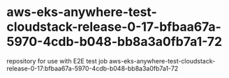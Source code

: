 # aws-eks-anywhere-test-cloudstack-release-0-17-bfbaa67a-5970-4cdb-b048-bb8a3a0fb7a1-72
repository for use with E2E test job aws-eks-anywhere-test-cloudstack-release-0-17:bfbaa67a-5970-4cdb-b048-bb8a3a0fb7a1-72
